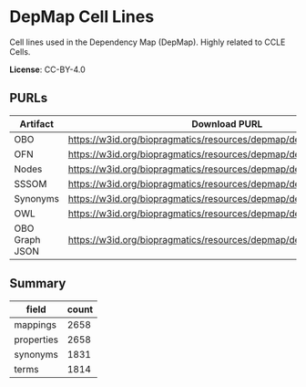 # DepMap Cell Lines

Cell lines used in the Dependency Map (DepMap). Highly related to CCLE Cells.

**License**: CC-BY-4.0

## PURLs

| Artifact       | Download PURL                                                       | Latest Versioned Download PURL                                           |
|----------------|---------------------------------------------------------------------|--------------------------------------------------------------------------|
| OBO            | https://w3id.org/biopragmatics/resources/depmap/depmap.obo          | https://w3id.org/biopragmatics/resources/depmap/24Q4/depmap.obo          |
| OFN            | https://w3id.org/biopragmatics/resources/depmap/depmap.ofn          | https://w3id.org/biopragmatics/resources/depmap/24Q4/depmap.ofn          |
| Nodes          | https://w3id.org/biopragmatics/resources/depmap/depmap.tsv          | https://w3id.org/biopragmatics/resources/depmap/24Q4/depmap.tsv          |
| SSSOM          | https://w3id.org/biopragmatics/resources/depmap/depmap.sssom.tsv    | https://w3id.org/biopragmatics/resources/depmap/24Q4/depmap.sssom.tsv    |
| Synonyms       | https://w3id.org/biopragmatics/resources/depmap/depmap.synonyms.tsv | https://w3id.org/biopragmatics/resources/depmap/24Q4/depmap.synonyms.tsv |
| OWL            | https://w3id.org/biopragmatics/resources/depmap/depmap.owl          | https://w3id.org/biopragmatics/resources/depmap/24Q4/depmap.owl          |
| OBO Graph JSON | https://w3id.org/biopragmatics/resources/depmap/depmap.json         | https://w3id.org/biopragmatics/resources/depmap/24Q4/depmap.json         |

## Summary

| field      |   count |
|------------|---------|
| mappings   |    2658 |
| properties |    2658 |
| synonyms   |    1831 |
| terms      |    1814 |

